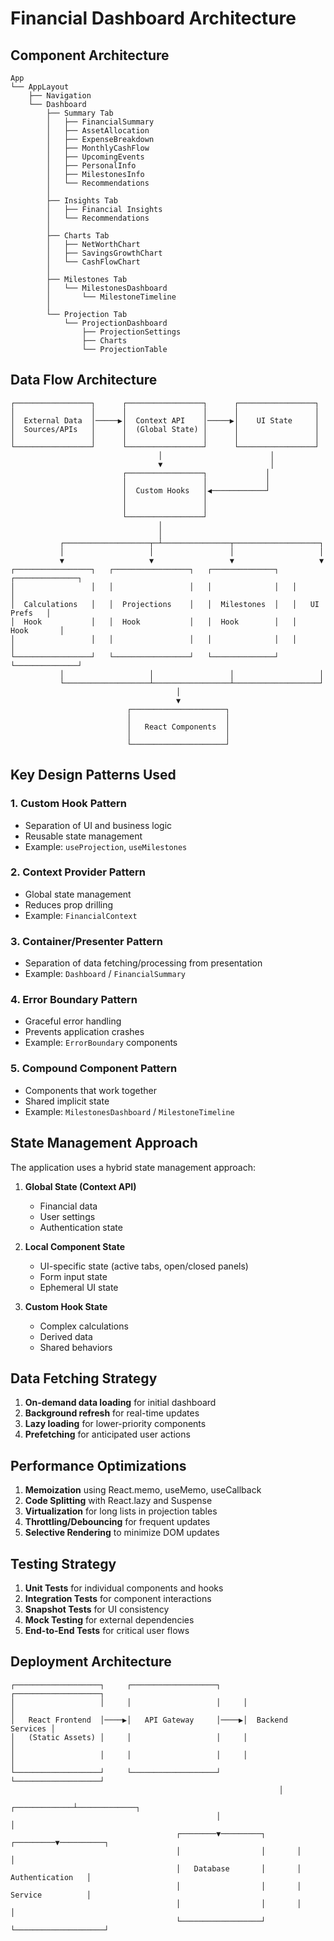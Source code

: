 # Financial Dashboard Architecture

## Component Architecture

```
App
└── AppLayout
    ├── Navigation
    └── Dashboard
        ├── Summary Tab
        │   ├── FinancialSummary
        │   ├── AssetAllocation
        │   ├── ExpenseBreakdown
        │   ├── MonthlyCashFlow
        │   ├── UpcomingEvents
        │   ├── PersonalInfo
        │   ├── MilestonesInfo
        │   └── Recommendations
        │
        ├── Insights Tab
        │   ├── Financial Insights
        │   └── Recommendations
        │
        ├── Charts Tab
        │   ├── NetWorthChart
        │   ├── SavingsGrowthChart
        │   └── CashFlowChart
        │
        ├── Milestones Tab
        │   └── MilestonesDashboard
        │       └── MilestoneTimeline
        │
        └── Projection Tab
            └── ProjectionDashboard
                ├── ProjectionSettings
                ├── Charts
                └── ProjectionTable
```

## Data Flow Architecture

```
┌─────────────────┐      ┌─────────────────┐      ┌─────────────────┐
│                 │      │                 │      │                 │
│  External Data  │─────▶│  Context API    │─────▶│    UI State     │
│  Sources/APIs   │      │  (Global State) │      │                 │
│                 │      │                 │      │                 │
└─────────────────┘      └─────────────────┘      └─────────────────┘
                                 │                        │
                                 ▼                        │
                         ┌─────────────────┐             │
                         │                 │             │
                         │  Custom Hooks   │◀────────────┘
                         │                 │
                         │                 │
                         └─────────────────┘
                                 │
                                 │
           ┌───────────────────┬─┴───────────────┬───────────────────┐
           │                   │                 │                   │
           ▼                   ▼                 ▼                   ▼
┌─────────────────┐   ┌─────────────────┐   ┌──────────────┐   ┌──────────────┐
│                 │   │                 │   │              │   │              │
│  Calculations   │   │  Projections    │   │  Milestones  │   │   UI Prefs   │
│  Hook           │   │  Hook           │   │  Hook        │   │   Hook       │
│                 │   │                 │   │              │   │              │
└─────────────────┘   └─────────────────┘   └──────────────┘   └──────────────┘
           │                   │                 │                   │
           └───────────────────┴─────────────────┴───────────────────┘
                                     │
                                     ▼
                          ┌─────────────────────┐
                          │                     │
                          │   React Components  │
                          │                     │
                          └─────────────────────┘
```

## Key Design Patterns Used

### 1. Custom Hook Pattern
- Separation of UI and business logic
- Reusable state management
- Example: `useProjection`, `useMilestones`

### 2. Context Provider Pattern
- Global state management
- Reduces prop drilling
- Example: `FinancialContext`

### 3. Container/Presenter Pattern
- Separation of data fetching/processing from presentation
- Example: `Dashboard` / `FinancialSummary`

### 4. Error Boundary Pattern
- Graceful error handling
- Prevents application crashes
- Example: `ErrorBoundary` components

### 5. Compound Component Pattern
- Components that work together
- Shared implicit state
- Example: `MilestonesDashboard` / `MilestoneTimeline`

## State Management Approach

The application uses a hybrid state management approach:

1. **Global State (Context API)**
   - Financial data
   - User settings
   - Authentication state

2. **Local Component State**
   - UI-specific state (active tabs, open/closed panels)
   - Form input state
   - Ephemeral UI state

3. **Custom Hook State**
   - Complex calculations
   - Derived data
   - Shared behaviors

## Data Fetching Strategy

1. **On-demand data loading** for initial dashboard
2. **Background refresh** for real-time updates
3. **Lazy loading** for lower-priority components
4. **Prefetching** for anticipated user actions

## Performance Optimizations

1. **Memoization** using React.memo, useMemo, useCallback
2. **Code Splitting** with React.lazy and Suspense
3. **Virtualization** for long lists in projection tables
4. **Throttling/Debouncing** for frequent updates
5. **Selective Rendering** to minimize DOM updates

## Testing Strategy

1. **Unit Tests** for individual components and hooks
2. **Integration Tests** for component interactions
3. **Snapshot Tests** for UI consistency
4. **Mock Testing** for external dependencies
5. **End-to-End Tests** for critical user flows

## Deployment Architecture

```
┌───────────────────┐     ┌───────────────────┐     ┌───────────────────┐
│                   │     │                   │     │                   │
│   React Frontend  │────▶│   API Gateway     │────▶│  Backend Services │
│   (Static Assets) │     │                   │     │                   │
│                   │     │                   │     │                   │
└───────────────────┘     └───────────────────┘     └───────────────────┘
                                                            │
                                              ┌─────────────┴─────────────┐
                                              │                           │
                                     ┌────────▼─────────┐       ┌─────────▼──────────┐
                                     │                  │       │                    │
                                     │   Database       │       │   Authentication   │
                                     │                  │       │   Service          │
                                     │                  │       │                    │
                                     └──────────────────┘       └────────────────────┘
```